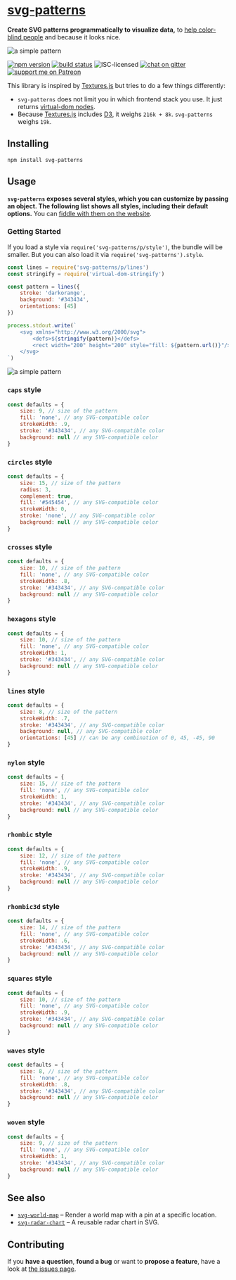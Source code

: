 # [svg-patterns](https://derhuerst.github.io/svg-patterns/)

**Create SVG patterns programmatically to visualize data,** to [help color-blind people](https://web.archive.org/web/20171016120330/http://betweentwobrackets.com/data-graphics-and-colour-vision/) and because it looks nice.

![a simple pattern](examples/kitchen-sink.svg)

[![npm version](https://img.shields.io/npm/v/svg-patterns.svg)](https://www.npmjs.com/package/svg-patterns)
[![build status](https://img.shields.io/travis/derhuerst/svg-patterns.svg)](https://travis-ci.org/derhuerst/svg-patterns)
![ISC-licensed](https://img.shields.io/github/license/derhuerst/svg-patterns.svg)
[![chat on gitter](https://badges.gitter.im/derhuerst.svg)](https://gitter.im/derhuerst)
[![support me on Patreon](https://img.shields.io/badge/support%20me-on%20patreon-fa7664.svg)](https://patreon.com/derhuerst)

This library is inspired by [Textures.js](http://riccardoscalco.github.io/textures/) but tries to do a few things differently:

- `svg-patterns` does not limit you in which frontend stack you use. It just returns [virtual-dom nodes](https://github.com/Matt-Esch/virtual-dom#dom-model).
- Because [Textures.js](http://riccardoscalco.github.io/textures/) includes [D3](https://d3js.org/), it weighs `216k + 8k`. `svg-patterns` weighs `19k`.


## Installing

```shell
npm install svg-patterns
```


## Usage

**`svg-patterns` exposes several styles, which you can customize by passing an object. The following list shows all styles, including their default options.** You can [fiddle with them on the website](https://derhuerst.github.io/svg-patterns/).

### Getting Started

If you load a style via `require('svg-patterns/p/style')`, the bundle will be smaller. But you can also load it via `require('svg-patterns').style`.

```js
const lines = require('svg-patterns/p/lines')
const stringify = require('virtual-dom-stringify')

const pattern = lines({
	stroke: 'darkorange',
	background: '#343434',
	orientations: [45]
})

process.stdout.write(`
	<svg xmlns="http://www.w3.org/2000/svg">
		<defs>${stringify(pattern)}</defs>
		<rect width="200" height="200" style="fill: ${pattern.url()}"/>
	</svg>
`)
```

![a simple pattern](https://cdn.rawgit.com/derhuerst/svg-patterns/master/examples/simple.svg)

### `caps` style

```js
const defaults = {
	size: 9, // size of the pattern
	fill: 'none', // any SVG-compatible color
	strokeWidth: .9,
	stroke: '#343434', // any SVG-compatible color
	background: null // any SVG-compatible color
}
```

### `circles` style

```js
const defaults = {
	size: 15, // size of the pattern
	radius: 3,
	complement: true,
	fill: '#545454', // any SVG-compatible color
	strokeWidth: 0,
	stroke: 'none', // any SVG-compatible color
	background: null // any SVG-compatible color
}
```

### `crosses` style

```js
const defaults = {
	size: 10, // size of the pattern
	fill: 'none', // any SVG-compatible color
	strokeWidth: .8,
	stroke: '#343434', // any SVG-compatible color
	background: null // any SVG-compatible color
}
```

### `hexagons` style

```js
const defaults = {
	size: 10, // size of the pattern
	fill: 'none', // any SVG-compatible color
	strokeWidth: 1,
	stroke: '#343434', // any SVG-compatible color
	background: null // any SVG-compatible color
}
```

### `lines` style

```js
const defaults = {
	size: 8, // size of the pattern
	strokeWidth: .7,
	stroke: '#343434', // any SVG-compatible color
	background: null, // any SVG-compatible color
	orientations: [45] // can be any combination of 0, 45, -45, 90
}
```

### `nylon` style

```js
const defaults = {
	size: 15, // size of the pattern
	fill: 'none', // any SVG-compatible color
	strokeWidth: 1,
	stroke: '#343434', // any SVG-compatible color
	background: null // any SVG-compatible color
}
```

### `rhombic` style

```js
const defaults = {
	size: 12, // size of the pattern
	fill: 'none', // any SVG-compatible color
	strokeWidth: .9,
	stroke: '#343434', // any SVG-compatible color
	background: null // any SVG-compatible color
}
```

### `rhombic3d` style

```js
const defaults = {
	size: 14, // size of the pattern
	fill: 'none', // any SVG-compatible color
	strokeWidth: .6,
	stroke: '#343434', // any SVG-compatible color
	background: null // any SVG-compatible color
}
```

### `squares` style

```js
const defaults = {
	size: 10, // size of the pattern
	fill: 'none', // any SVG-compatible color
	strokeWidth: .9,
	stroke: '#343434', // any SVG-compatible color
	background: null // any SVG-compatible color
}
```

### `waves` style

```js
const defaults = {
	size: 8, // size of the pattern
	fill: 'none', // any SVG-compatible color
	strokeWidth: .8,
	stroke: '#343434', // any SVG-compatible color
	background: null // any SVG-compatible color
}
```

### `woven` style

```js
const defaults = {
	size: 9, // size of the pattern
	fill: 'none', // any SVG-compatible color
	strokeWidth: 1,
	stroke: '#343434', // any SVG-compatible color
	background: null // any SVG-compatible color
}
```


## See also

- [`svg-world-map`](https://github.com/derhuerst/svg-world-map) – Render a world map with a pin at a specific location.
- [`svg-radar-chart`](https://github.com/derhuerst/svg-radar-chart) – A reusable radar chart in SVG.


## Contributing

If you **have a question**, **found a bug** or want to **propose a feature**, have a look at [the issues page](https://github.com/derhuerst/svg-patterns/issues).
